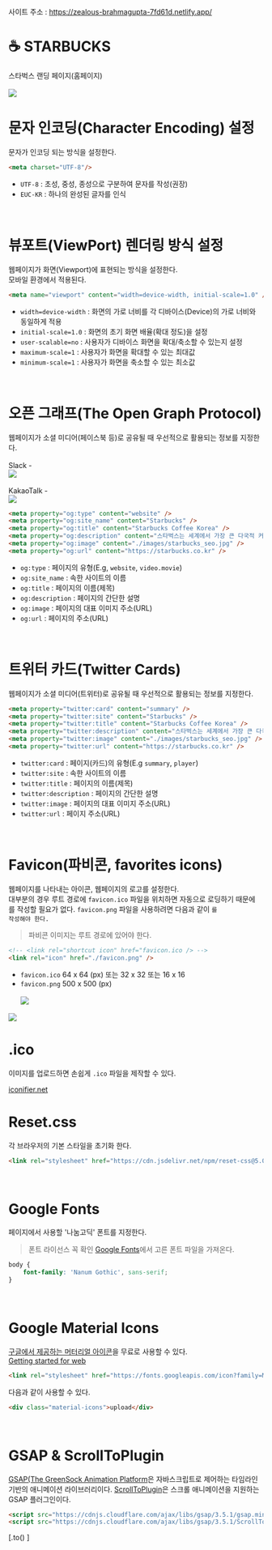 사이트 주소 : https://zealous-brahmagupta-7fd61d.netlify.app/

# ☕️ STARBUCKS
스타벅스 랜딩 페이지(홈페이지) <br> <br>
 <img src="https://raw.githubusercontent.com/smmne/starbucks/master/_asset/main_screenshot.jpeg">

 # 문자 인코딩(Character Encoding) 설정
 문자가 인코딩 되는 방식을 설정한다.
 ```HTML
 <meta charset="UTF-8"/>
 ```
 - <code>UTF-8</code> : 초성, 중성, 종성으로 구분하여 문자를 작성(권장)
 - <code>EUC-KR</code> : 하나의 완성된 글자를 인식
 <br>
 
 # 뷰포트(ViewPort) 렌더링 방식 설정
 웹페이지가 화면(Viewport)에 표현되는 방식을 설정한다.<br>
 모바일 환경에서 적용된다.
  ```HTML
<meta name="viewport" content="width=device-width, initial-scale=1.0" />
 ```
 - <code>width=device-width</code> : 화면의 가로 너비를 각 디바이스(Device)의 가로 너비와 동일하게 적용
 - <code>initial-scale=1.0</code> : 화면의 초기 화면 배율(확대 정도)을 설정
 - <code>user-scalable=no</code> : 사용자가 디바이스 화면을 확대/축소할 수 있는지 설정
 - <code>maximum-scale=1</code> : 사용자가 화면을 확대할 수 있는 최대값
 - <code>minimum-scale=1</code> : 사용자가 화면을 축소할 수 있는 최소값
  <br>

 # 오픈 그래프(The Open Graph Protocol)
 웹페이지가 소셜 미디어(페이스북 등)로 공유될 때 우선적으로 활용되는 정보를 지정한다. <br> <br>
 Slack -  <br>
 <img src="https://raw.githubusercontent.com/smmne/starbucks/master/_asset/slack_message_og_example.jpeg"> <br> <br>
 KakaoTalk -  <br>
<img src="https://raw.githubusercontent.com/smmne/starbucks/master/_asset/slack_message_og_example.jpeg">
 <br>

```HTML
<meta property="og:type" content="website" />
<meta property="og:site_name" content="Starbucks" />
<meta property="og:title" content="Starbucks Coffee Korea" />
<meta property="og:description" content="스타벅스는 세계에서 가장 큰 다국적 커피 전문점으로, 64개국에서 총 23,187개의 매점을 운영하고 있습니다." />
<meta property="og:image" content="./images/starbucks_seo.jpg" />
<meta property="og:url" content="https://starbucks.co.kr" />
 ```
- <code>og:type</code> : 페이지의 유형(E.g, <code>website</code>, <code>video.movie</code>)
- <code>og:site_name</code> : 속한 사이트의 이름
- <code>og:title</code> : 페이지의 이름(제목)
- <code>og:description</code> : 페이지의 간단한 설명
- <code>og:image</code> : 페이지의 대표 이미지 주소(URL)
- <code>og:url</code> : 페이지의 주소(URL)
<br>

# 트위터 카드(Twitter Cards)
웹페이지가 소셜 미디어(트위터)로 공유될 때 우선적으로 활용되는 정보를 지정한다.
```HTML
<meta property="twitter:card" content="summary" />
<meta property="twitter:site" content="Starbucks" />
<meta property="twitter:title" content="Starbucks Coffee Korea" />
<meta property="twitter:description" content="스타벅스는 세계에서 가장 큰 다국적 커피 전문점으로, 64개국에서 총 23,187개의 매점을 운영하고 있습니다." />
<meta property="twitter:image" content="./images/starbucks_seo.jpg" />
<meta property="twitter:url" content="https://starbucks.co.kr" />
```
- <code>twitter:card</code> : 페이지(카드)의 유형(E.g <code>summary</code>, <code>player</code>)
- <code>twitter:site</code> : 속한 사이트의 이름
- <code>twitter:title</code> : 페이지의 이름(제목)
- <code>twitter:description</code> : 페이지의 간단한 설명
- <code>twitter:image</code> : 페이지의 대표 이미지 주소(URL)
- <code>twitter:url</code> : 페이지 주소(URL)
<br>

# Favicon(파비콘, favorites icons)
웹페이지를 나타내는 아이콘, 웹페이지의 로고를 설정한다.<br>
대부분의 경우 루트 경로에 <code>favicon.ico</code> 파일을 위치하면 자동으로 로딩하기 때문에 <code><link /></code>를 작성할 필요가 없다. <code>favicon.png</code> 파일을 사용하려면 다음과 같이 <code><link />를 작성해야 한다.</code>

> 파비콘 이미지는 루트 경로에 있어야 한다.
```HTML
<!-- <link rel="shortcut icon" href="favicon.ico /> -->
<link rel="icon" href="./favicon.png" />
```
- <code>favicon.ico</code> 64 x 64 (px) 또는 32 x 32 또는 16 x 16
- <code>favicon.png</code> 500 x 500 (px)<br><br>
<img src="https://raw.githubusercontent.com/smmne/starbucks/master/favicon.ico"><br>
<img src="https://raw.githubusercontent.com/smmne/starbucks/master/favicon.png">
<br>

# .ico 
이미지를 업로드하면 손쉽게 <code>.ico</code> 파일을 제작할 수 있다.

[iconifier.net](iconifier.net)
<br>

# Reset.css
각 브라우저의 기본 스타일을 초기화 한다.
```HTML
<link rel="stylesheet" href="https://cdn.jsdelivr.net/npm/reset-css@5.0.1/reset.min.css" />
```
<br>

# Google Fonts
페이지에서 사용할 '나눔고딕' 폰트를 지정한다.
> 폰트 라이선스 꼭 확인
[Google Fonts](https://fonts.google.com/)에서 고른 폰트 파일을 가져온다.
```CSS
body {
    font-family: 'Nanum Gothic', sans-serif;
}
```
<br>

# Google Material Icons
[구글에서 제공하는 머터리얼 아이콘](https://fonts.google.com/icons?selected=Material+Icons)을 무료로 사용할 수 있다.<br>
[Getting started for web](https://material.io/develop/web/getting-started)
```HTML
<link rel="stylesheet" href="https://fonts.googleapis.com/icon?family=Material+Icons" />
```
다음과 같이 사용할 수 있다.
```HTML
<div class="material-icons">upload</div>
```
<br>

# GSAP & ScrollToPlugin
[GSAP(The GreenSock Animation Platform](https://greensock.com/gsap/)은 자바스크립트로 제어하는 타임라인 기반의 애니메이션 라이브러리이다. [ScrollToPlugin](https://greensock.com/scrolltoplugin/)은 스크롤 애니메이션을 지원하는 GSAP 플러그인이다.
```HTML
<script src="https://cdnjs.cloudflare.com/ajax/libs/gsap/3.5.1/gsap.min.js" integrity="sha512-IQLehpLoVS4fNzl7IfH8Iowfm5+RiMGtHykgZJl9AWMgqx0AmJ6cRWcB+GaGVtIsnC4voMfm8f2vwtY+6oPjpQ==" crossorigin="anonymous"></script>
<script src="https://cdnjs.cloudflare.com/ajax/libs/gsap/3.5.1/ScrollToPlugin.min.js" integrity="sha512-nTHzMQK7lwWt8nL4KF6DhwLHluv6dVq/hNnj2PBN0xMl2KaMm1PM02csx57mmToPAodHmPsipoERRNn4pG7f+Q==" crossorigin="anonymous"></script>
```
[.to() ]

